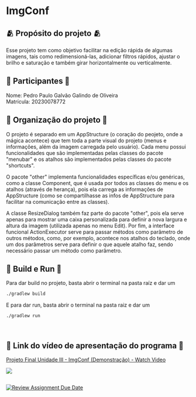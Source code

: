 # ImgConf

## 🫂 Propósito do projeto 🫂
Esse projeto tem como objetivo facilitar na edição rápida de algumas imagens, tais como redimensioná-las, adicionar filtros rápidos, ajustar o brilho e saturação e também girar horizontalmente ou verticalmente.
<br>

## 👥 Participantes 👥
Nome: Pedro Paulo Galvão Galindo de Oliveira
<br>
Matrícula: 20230078772
<br>

## 📁 Organização do projeto 📁
O projeto é separado em um AppStructure (o coração do peojeto, onde a mágica acontece) que tem toda a parte visual do projeto (menus e informações, além da imagem carregada pelo usuário). Cada menu possui funcionalidades que são implementadas pelas classes do pacote "menubar" e os atalhos são implementados pelas classes do pacote "shortcuts".

O pacote "other" implementa funcionalidades específicas e/ou genéricas, como a classe Component, que é usada por todos as classes do menu e os atalhos (através de herança), pois ela carrega as informações de AppStructure (como se compartilhasse as infos de AppStructure para facilitar na comunicação entre as classes).

A classe ResizeDialog também faz parte do pacote "other", pois ela serve apenas para mostrar uma caixa personalizada para definir a nova largura e altura da imagem (utilizada apenas no menu Edit). Por fim, a interface funcional ActionExecutor serve para passar métodos como parâmetro de outros métodos, como, por exemplo, acontece nos atalhos do teclado, onde um dos parâmetros serve para definir o que aquele atalho faz, sendo necessário passar um método como parâmetro.
<br>

## 🔧 Build e Run 🔧
Para dar build no projeto, basta abrir o terminal na pasta raíz e dar um 
```bash
./gradlew build
```
E para dar run, basta abrir o terminal na pasta raiz e dar um
```bash
./gradlew run
```
<br>

## 🎥 Link do vídeo de apresentação do programa 🎥
<div>
    <a href="https://www.loom.com/share/d607e2dc78394dc78d7aba22c7e97fa1">
      <p>Projeto Final Unidade III - ImgConf (Demonstração) - Watch Video</p>
    </a>
    <a href="https://www.loom.com/share/d607e2dc78394dc78d7aba22c7e97fa1">
      <img style="max-width:300px;" src="https://cdn.loom.com/sessions/thumbnails/d607e2dc78394dc78d7aba22c7e97fa1-30022067e3a0291f-full-play.gif">
    </a>
  </div>

##
[![Review Assignment Due Date](https://classroom.github.com/assets/deadline-readme-button-22041afd0340ce965d47ae6ef1cefeee28c7c493a6346c4f15d667ab976d596c.svg)](https://classroom.github.com/a/jidp6Ter)
